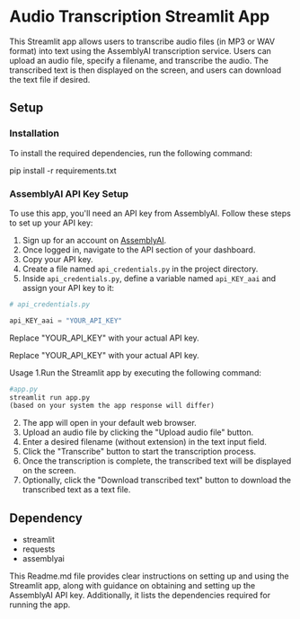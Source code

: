 # Audio Transcription Streamlit App

This Streamlit app allows users to transcribe audio files (in MP3 or WAV format) into text using the AssemblyAI transcription service. Users can upload an audio file, specify a filename, and transcribe the audio. The transcribed text is then displayed on the screen, and users can download the text file if desired.

## Setup

### Installation

To install the required dependencies, run the following command:

pip install -r requirements.txt


### AssemblyAI API Key Setup

To use this app, you'll need an API key from AssemblyAI. Follow these steps to set up your API key:

1. Sign up for an account on [AssemblyAI](https://www.assemblyai.com/).
2. Once logged in, navigate to the API section of your dashboard.
3. Copy your API key.
4. Create a file named `api_credentials.py` in the project directory.
5. Inside `api_credentials.py`, define a variable named `api_KEY_aai` and assign your API key to it:

```python
# api_credentials.py

api_KEY_aai = "YOUR_API_KEY"
```

Replace "YOUR_API_KEY" with your actual API key.


Replace "YOUR_API_KEY" with your actual API key.

Usage
1.Run the Streamlit app by executing the following command:

```python
#app.py
streamlit run app.py
(based on your system the app response will differ)
```
2. The app will open in your default web browser.
3. Upload an audio file by clicking the "Upload audio file" button.
4. Enter a desired filename (without extension) in the text input field.
5. Click the "Transcribe" button to start the transcription process.
6. Once the transcription is complete, the transcribed text will be displayed on the screen.
7. Optionally, click the "Download transcribed text" button to download the transcribed text as a text file.

## Dependency

 - streamlit
 - requests
 - assemblyai


This Readme.md file provides clear instructions on setting up and using the Streamlit app, along with guidance on obtaining and setting up the AssemblyAI API key. Additionally, it lists the dependencies required for running the app.
